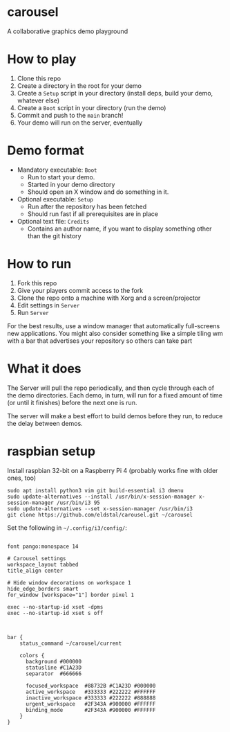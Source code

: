 # carousel
A collaborative graphics demo playground


# How to play
1. Clone this repo
2. Create a directory in the root for your demo
3. Create a `Setup` script in your directory (install deps, build your demo, whatever else)
4. Create a `Boot` script in your directory (run the demo)
5. Commit and push to the `main` branch!
6. Your demo will run on the server, eventually

# Demo format
- Mandatory executable: `Boot`
  - Run to start your demo.
  - Started in your demo directory
  - Should open an X window and do something in it.
- Optional executable: `Setup`
  - Run after the repository has been fetched
  - Should run fast if all prerequisites are in place
- Optional text file: `Credits`
  - Contains an author name, if you want to display something other than the git history

# How to run
1. Fork this repo
2. Give your players commit access to the fork
3. Clone the repo onto a machine with Xorg and a screen/projector
4. Edit settings in `Server`
5. Run `Server`

For the best results, use a window manager that automatically full-screens new applications. You might also consider something like a simple tiling wm with a bar that advertises your repository so others can take part

# What it does
The Server will pull the repo periodically, and then cycle through each of the demo directories. Each demo, in turn, will run for a fixed amount of time (or until it finishes) before the next one is run.

The server will make a best effort to build demos before they run, to reduce the delay between demos.



# raspbian setup
Install raspbian 32-bit on a Raspberry Pi 4 (probably works fine with older ones, too)

```
sudo apt install python3 vim git build-essential i3 dmenu
sudo update-alternatives --install /usr/bin/x-session-manager x-session-manager /usr/bin/i3 95
sudo update-alternatives --set x-session-manager /usr/bin/i3
git clone https://github.com/eldstal/carousel.git ~/carousel
```

Set the following in `~/.config/i3/config/`:

```

font pango:monospace 14

# Carousel settings
workspace_layout tabbed
title_align center

# Hide window decorations on workspace 1
hide_edge_borders smart
for_window [workspace="1"] border pixel 1

exec --no-startup-id xset -dpms
exec --no-startup-id xset s off



bar {
    status_command ~/carousel/current

    colors {
      background #000000
      statusline #C1A23D
      separator  #666666

      focused_workspace  #88732B #C1A23D #000000
      active_workspace   #333333 #222222 #FFFFFF
      inactive_workspace #333333 #222222 #888888
      urgent_workspace   #2F343A #900000 #FFFFFF
      binding_mode       #2F343A #900000 #FFFFFF
    }
}


```
